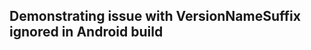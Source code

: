 Demonstrating issue with VersionNameSuffix ignored in Android build
-------------------------------------------------------------------
